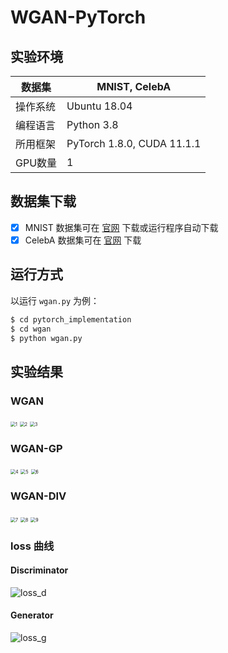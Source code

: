 # WGAN-PyTorch

## 实验环境

| 数据集   | MNIST, CelebA              |
| -------- | -------------------------- |
| 操作系统 | Ubuntu 18.04               |
| 编程语言 | Python 3.8                 |
| 所用框架 | PyTorch 1.8.0, CUDA 11.1.1 |
| GPU数量  | 1                          |

## 数据集下载

- [x] MNIST 数据集可在 [官网](http://yann.lecun.com/exdb/mnist/) 下载或运行程序自动下载
- [x] CelebA 数据集可在 [官网](https://mmlab.ie.cuhk.edu.hk/projects/CelebA.html) 下载

## 运行方式

以运行 `wgan.py` 为例：

```sh
$ cd pytorch_implementation
$ cd wgan
$ python wgan.py
```

## 实验结果

### WGAN

<img src="/Users/preccrep/Documents/GitHub/WGAN-PyTorch/images/1.png" alt="1" style="zoom:50%;" />

<img src="/Users/preccrep/Documents/GitHub/WGAN-PyTorch/images/2.png" alt="2" style="zoom:50%;" />

<img src="/Users/preccrep/Documents/GitHub/WGAN-PyTorch/images/3.png" alt="3" style="zoom:50%;" />

### WGAN-GP

<img src="/Users/preccrep/Documents/GitHub/WGAN-PyTorch/images/4.png" alt="4" style="zoom:50%;" />

<img src="/Users/preccrep/Documents/GitHub/WGAN-PyTorch/images/5.png" alt="5" style="zoom:50%;" />

<img src="/Users/preccrep/Documents/GitHub/WGAN-PyTorch/images/6.png" alt="6" style="zoom:50%;" />

### WGAN-DIV

<img src="/Users/preccrep/Documents/GitHub/WGAN-PyTorch/images/7.png" alt="7" style="zoom:50%;" />

<img src="/Users/preccrep/Documents/GitHub/WGAN-PyTorch/images/8.png" alt="8" style="zoom:50%;" />

<img src="/Users/preccrep/Documents/GitHub/WGAN-PyTorch/images/9.png" alt="9" style="zoom:50%;" />

### loss 曲线

#### Discriminator

![loss_d](/Users/preccrep/Documents/GitHub/WGAN-PyTorch/images/loss_d.png)

#### Generator

![loss_g](/Users/preccrep/Documents/GitHub/WGAN-PyTorch/images/loss_g.png)

